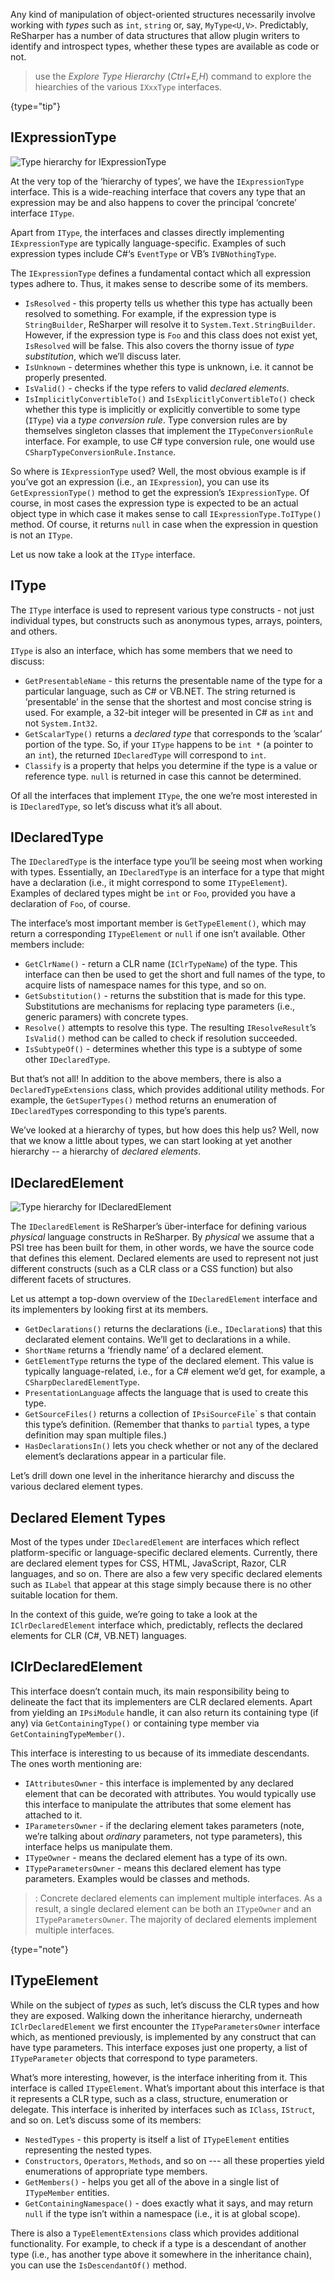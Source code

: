 [//]: # (title: Type System)



Any kind of manipulation of object-oriented structures necessarily involve working with _types_ such as `int`, `string` or, say, `MyType<U,V>`. Predictably, ReSharper has a number of data structures that allow plugin writers to identify and introspect types, whether these types are available as code or not.

 >  use the _Explore Type Hierarchy_ (*Ctrl+E,H*) command to explore the hiearchies of the various `IXxxType` interfaces.
 >
 {type="tip"}

## IExpressionType

![Type hierarchy for IExpressionType](iexpressiontype_hierarchy.png)

At the very top of the ‘hierarchy of types’, we have the `IExpressionType` interface. This is a wide-reaching interface that covers any type that an expression may be and also happens to cover the principal ‘concrete’ interface `IType`.

Apart from `IType`, the interfaces and classes directly implementing `IExpressionType` are typically language-specific. Examples of such expression types include C#‘s `EventType` or VB’s `IVBNothingType`.

The `IExpressionType` defines a fundamental contact which all expression types adhere to. Thus, it makes sense to describe some of its members.

* `IsResolved` - this property tells us whether this type has actually been resolved to something. For example, if the expression type is `StringBuilder`, ReSharper will resolve it to `System.Text.StringBuilder`. However, if the expression type is `Foo` and this class does not exist yet, `IsResolved` will be false. This also covers the thorny issue of _type substitution_, which we’ll discuss later.
* `IsUnknown` - determines whether this type is unknown, i.e. it cannot be properly presented.
* `IsValid()` - checks if the type refers to valid _declared elements_.
* `IsImplicitlyConvertibleTo()` and `IsExplicitlyConvertibleTo()` check whether this type is implicitly or explicitly convertible to some type (`IType`) via a _type conversion rule_. Type conversion rules are by themselves singleton classes that implement the `ITypeConversionRule` interface. For example, to use C# type conversion rule, one would use `CSharpTypeConversionRule.Instance`.

So where is `IExpressionType` used? Well, the most obvious example is if you’ve got an expression (i.e., an `IExpression`), you can use its `GetExpressionType()` method to get the expression’s `IExpressionType`. Of course, in most cases the expression type is expected to be an actual object type in which case it makes sense to call `IExpressionType.ToIType()` method. Of course, it returns `null` in case when the expression in question is not an `IType`.

Let us now take a look at the `IType` interface.

## IType

The `IType` interface is used to represent various type constructs - not just individual types, but constructs such as anonymous types, arrays, pointers, and others.

`IType` is also an interface, which has some members that we need to discuss:

* `GetPresentableName` - this returns the presentable name of the type for a particular language, such as C# or VB.NET. The string returned is ’presentable’ in the sense that the shortest and most concise string is used. For example, a 32-bit integer will be presented in C# as `int` and not `System.Int32`.
* `GetScalarType()` returns a _declared type_ that corresponds to the ’scalar’ portion of the type. So, if your `IType` happens to be `int *` (a pointer to an `int`), the returned `IDeclaredType` will correspond to `int`.
* `Classify` is a property that helps you determine if the type is a value or reference type. `null` is returned in case this cannot be determined.

Of all the interfaces that implement `IType`, the one we’re most interested in is `IDeclaredType`, so let’s discuss what it’s all about.

## IDeclaredType

The `IDeclaredType` is the interface type you’ll be seeing most when working with types. Essentially, an `IDeclaredType` is an interface for a type that might have a declaration (i.e., it might correspond to some `ITypeElement`). Examples of declared types might be `int` or `Foo`, provided you have a declaration of `Foo`, of course.

The interface’s most important member is `GetTypeElement()`, which may return a corresponding `ITypeElement` or `null` if one isn’t available. Other members include:

* `GetClrName()` - return a CLR name (`IClrTypeName`) of the type. This interface can then be used to get the short and full names of the type, to acquire lists of namespace names for this type, and so on.
* `GetSubstitution()` - returns the substition that is made for this type. Substitutions are mechanisms for replacing type parameters (i.e., generic paramers) with concrete types.
* `Resolve()` attempts to resolve this type. The resulting `IResolveResult`’s `IsValid()` method can be called to check if resolution succeeded.
* `IsSubtypeOf()` - determines whether this type is a subtype of some other `IDeclaredType`.

But that’s not all! In addition to the above members, there is also a `DeclaredTypeExtensions` class, which provides additional utility methods. For example, the `GetSuperTypes()` method returns an enumeration of `IDeclaredType`s corresponding to this type’s parents.

We’ve looked at a hierarchy of types, but how does this help us? Well, now that we know a little about types, we can start looking at yet another hierarchy -\- a hierarchy of _declared elements_.

## IDeclaredElement

![Type hierarchy for IDeclaredElement](ideclaredelement_hierarchy.png)

The `IDeclaredElement` is ReSharper’s über-interface for defining various _physical_ language constructs in ReSharper. By _physical_ we assume that a PSI tree has been built for them, in other words, we have the source code that defines this element. Declared elements are used to represent not just different constructs (such as a CLR class or a CSS function) but also different facets of structures.

Let us attempt a top-down overview of the `IDeclaredElement` interface and its implementers by looking first at its members.

* `GetDeclarations()` returns the declarations (i.e., `IDeclaration`s) that this declarated element contains. We’ll get to declarations in a while.
* `ShortName` returns a ‘friendly name’ of a declared element.
* `GetElementType` returns the type of the declared element. This value is typically language-related, i.e., for a C# element we’d get, for example, a `CSharpDeclaredElementType`.
* `PresentationLanguage` affects the language that is used to create this type.
* `GetSourceFiles()` returns a collection of `IPsiSourceFile`\` s that contain this type’s definition. (Remember that thanks to `partial` types, a type definition may span multiple files.)
* `HasDeclarationsIn()` lets you check whether or not any of the declared element’s declarations appear in a particular file.

Let’s drill down one level in the inheritance hierarchy and discuss the various declared element types.

## Declared Element Types

Most of the types under `IDeclaredElement` are interfaces which reflect platform-specific or language-specific declared elements. Currently, there are declared element types for CSS, HTML, JavaScript, Razor, CLR languages, and so on. There are also a few very specific declared elements such as `ILabel` that appear at this stage simply because there is no other suitable location for them.

In the context of this guide, we’re going to take a look at the `IClrDeclaredElement` interface which, predictably, reflects the declared elements for CLR (C#, VB.NET) languages.

## IClrDeclaredElement

This interface doesn’t contain much, its main responsibility being to delineate the fact that its implementers are CLR declared elements. Apart from yielding an `IPsiModule` handle, it can also return its containing type (if any) via `GetContainingType()` or containing type member via `GetContainingTypeMember()`.

This interface is interesting to us because of its immediate descendants. The ones worth mentioning are:

* `IAttributesOwner` - this interface is implemented by any declared element that can be decorated with attributes. You would typically use this interface to manipulate the attributes that some element has attached to it.
* `IParametersOwner` - if the declaring element takes parameters (note, we’re talking about _ordinary_ parameters, not type parameters), this interface helps us manipulate them.
* `ITypeOwner` - means the declared element has a type of its own.
* `ITypeParametersOwner` - means this declared element has type parameters. Examples would be classes and methods.

 > : Concrete declared elements can implement multiple interfaces. As a result, a single declared element can be both an `ITypeOwner` and an `ITypeParametersOwner`. The majority of declared elements implement multiple interfaces.
 >
 {type="note"}

## ITypeElement

While on the subject of _types_ as such, let’s discuss the CLR types and how they are exposed. Walking down the inheritance hierarchy, underneath `IClrDeclaredElement` we first encounter the `ITypeParametersOwner` interface which, as mentioned previously, is implemented by any construct that can have type parameters. This interface exposes just one property, a list of `ITypeParameter` objects that correspond to type parameters.

What’s more interesting, however, is the interface inheriting from it. This interface is called `ITypeElement`. What’s important about this interface is that it represents a CLR type, such as a class, structure, enumeration or delegate. This interface is inherited by interfaces such as `IClass`, `IStruct`, and so on. Let’s discuss some of its members:

* `NestedTypes` - this property is itself a list of `ITypeElement` entities representing the nested types.
* `Constructors`, `Operators`, `Methods`, and so on --\- all these properties yield enumerations of appropriate type members.
* `GetMembers()` - helps you get all of the above in a single list of `ITypeMember` entities.
* `GetContainingNamespace()` - does exactly what it says, and may return `null` if the type isn’t within a namespace (i.e., it is at global scope).

There is also a `TypeElementExtensions` class which provides additional functionality. For example, to check if a type is a descendant of another type (i.e., has another type above it somewhere in the inheritance chain), you can use the `IsDescendantOf()` method.
